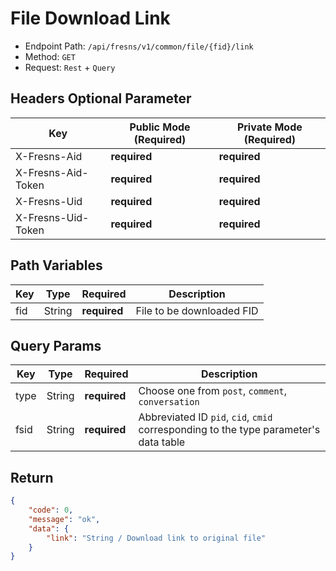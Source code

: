# File Download Link

- Endpoint Path: `/api/fresns/v1/common/file/{fid}/link`
- Method: `GET`
- Request: `Rest` + `Query`

## Headers Optional Parameter

| Key | Public Mode (Required) | Private Mode (Required) |
| --- | --- | --- |
| X-Fresns-Aid | **required** | **required** |
| X-Fresns-Aid-Token | **required** | **required** |
| X-Fresns-Uid | **required** | **required** |
| X-Fresns-Uid-Token | **required** | **required** |

## Path Variables

| Key | Type | Required | Description |
| --- | --- | --- | --- |
| fid | String | **required** | File to be downloaded FID |

## Query Params

| Key | Type | Required | Description |
| --- | --- | --- | --- |
| type | String | **required** | Choose one from `post`, `comment`, `conversation` |
| fsid | String | **required** | Abbreviated ID `pid`, `cid`, `cmid` corresponding to the type parameter's data table |

## Return

```json
{
    "code": 0,
    "message": "ok",
    "data": {
        "link": "String / Download link to original file"
    }
}
```
